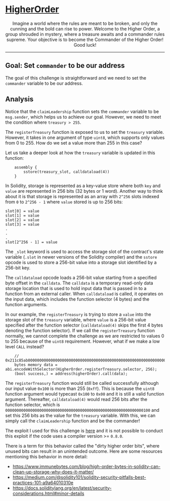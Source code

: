 # [HigherOrder](https://ethernaut.openzeppelin.com/level/0xd459773f02e53F6e91b0f766e42E495aEf26088F)

<p align="center">Imagine a world where the rules are meant to be broken, and only the cunning and the bold can rise to power. Welcome to the Higher Order, a group shrouded in mystery, where a treasure awaits and a commander rules supreme. Your objective is to become the Commander of the Higher Order! Good luck!</p>

---

## Goal: Set `commander` to be our address

The goal of this challenge is straightforward and we need to set the `commander` variable to be our address.

## Analysis

Notice that the `claimLeadership` function sets the `commander` variable to be `msg.sender`, which helps us to achieve our goal. However, we need to meet the condition where `treasury > 255`.

The `registerTreasury` function is exposed to us to set the `treasury` variable. However, it takes in one argument of type `uint8`, which supports only values from 0 to 255. How do we set a value more than 255 in this case?

Let us take a deeper look at how the `treasury` variable is updated in this function:

```solidity
    assembly {
        sstore(treasury_slot, calldataload(4))
    }
```

In Solidity, storage is represented as a key-value store where both `key` and `value` are represented in 256 bits (32 bytes or 1 word). Another way to think about it is that storage is represented as an array with `2^256` slots indexed from `0` to `2^256 - 1` where `value` stored is up to 256 bits:

```
slot[0] = value
slot[1] = value
slot[2] = value
slot[3] = value
.
.
.
slot[2^256 - 1] = value
```

The `_slot` keyword is used to access the storage slot of the contract's state variable (`.slot` in newer versions of the Solidity compiler) and the `sstore` opcode is used to store a 256-bit value into a storage slot identified by a 256-bit key.

The `calldataload` opcode loads a 256-bit value starting from a specified byte offset in the `calldata`. The `calldata` is a temporary read-only data storage location that is used to hold input data that is passed in to a function from an external caller. When `calldataload` is called, it operates on the input data, which includes the function selector (4 bytes) and the function arguments.

In our example, the `registerTreasury` is trying to store a `value` into the storage slot of the `treasury` variable, where `value` is a 256-bit value specified after the function selector (`calldataload(4)` skips the first 4 bytes denoting the function selector). If we call the `registerTreasury` function normally, we cannot complete the challenge as we are restricted to values 0 to 255 because of the `uint8` requirement. However, what if we make a low level `CALL` instead?

```solidity
    // 0x211c85ab0000000000000000000000000000000000000000000000000000000000000100
    bytes memory data = abi.encodeWithSelector(HigherOrder.registerTreasury.selector, 256);
    (bool success,) = address(higherOrder).call(data);
```

The `registerTreasury` function would still be called successfully although our input value `0x100` is more than 255 (`0xff`). This is because the `uint8` function argument would typecast `0x100` to `0x00` and it is still a valid function argument. Thereafter, `calldataload(4)` would read 256 bits after the function selector, which is `0000000000000000000000000000000000000000000000000000000000000100` and set this 256 bits as the value for the `treasury` variable. With this, we can simply call the `claimLeadership` function and be the commander!

The exploit I used for this challenge is [here](./HigherOrderSolver.sol) and it is not possible to conduct this exploit if the code uses a compiler version >= `0.8.0`.

There is a term for this behavior called the "dirty higher order bits", where unused bits can result in an unintended outcome. Here are some resources mentioning this behavior in more detail:

- https://www.immunebytes.com/blog/high-order-bytes-in-solidity-can-clean-up-storage-why-does-it-matter/
- https://medium.com/@solidity101/solidity-security-pitfalls-best-practices-101-a9a64010310e
- https://docs.soliditylang.org/en/latest/security-considerations.html#minor-details
